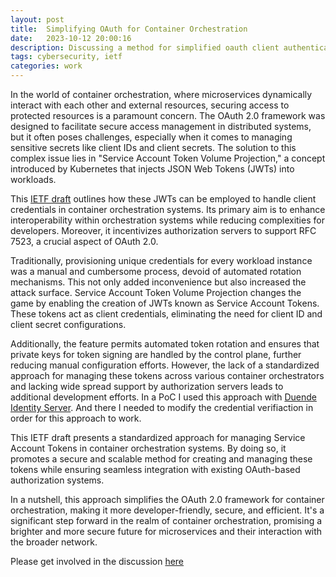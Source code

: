 ```yaml
---
layout: post
title:  Simplifying OAuth for Container Orchestration
date:   2023-10-12 20:00:16
description: Discussing a method for simplified oauth client authentication for orchestrated containerized microservices 
tags: cybersecurity, ietf
categories: work 
---
```


In the world of container orchestration, where microservices dynamically interact with each other and external resources, securing access to protected resources is a paramount concern. The OAuth 2.0 framework was designed to facilitate secure access management in distributed systems, but it often poses challenges, especially when it comes to managing sensitive secrets like client IDs and client secrets. The solution to this complex issue lies in "Service Account Token Volume Projection," a concept introduced by Kubernetes that injects JSON Web Tokens (JWTs) into workloads.

This [IETF draft](https://datatracker.ietf.org/doc/draft-hofmann-wimse-workload-identity-bcp/) outlines how these JWTs can be employed to handle client credentials in container orchestration systems. Its primary aim is to enhance interoperability within orchestration systems while reducing complexities for developers. Moreover, it incentivizes authorization servers to support RFC 7523, a crucial aspect of OAuth 2.0.

Traditionally, provisioning unique credentials for every workload instance was a manual and cumbersome process, devoid of automated rotation mechanisms. This not only added inconvenience but also increased the attack surface. Service Account Token Volume Projection changes the game by enabling the creation of JWTs known as Service Account Tokens. These tokens act as client credentials, eliminating the need for client ID and client secret configurations.

Additionally, the feature permits automated token rotation and ensures that private keys for token signing are handled by the control plane, further reducing manual configuration efforts. However, the lack of a standardized approach for managing these tokens across various container orchestrators and lacking wide spread support by authorization servers leads to additional development efforts. In a PoC I used this approach with [Duende Identity Server](https://duendesoftware.com/products/identityserver). And there I needed to modify the credential verifiaction in order for this approach to work.

This IETF draft presents a standardized approach for managing Service Account Tokens in container orchestration systems. By doing so, it promotes a secure and scalable method for creating and managing these tokens while ensuring seamless integration with existing OAuth-based authorization systems.

In a nutshell, this approach simplifies the OAuth 2.0 framework for container orchestration, making it more developer-friendly, secure, and efficient. It's a significant step forward in the realm of container orchestration, promising a brighter and more secure future for microservices and their interaction with the broader network.

Please get involved in the discussion [here](mailto:draft-hofmann-wimse-workload-identity-bcp@ietf.org?subject=Mail%20regarding%20draft-hofmann-wimse-workload-identity-bcp)